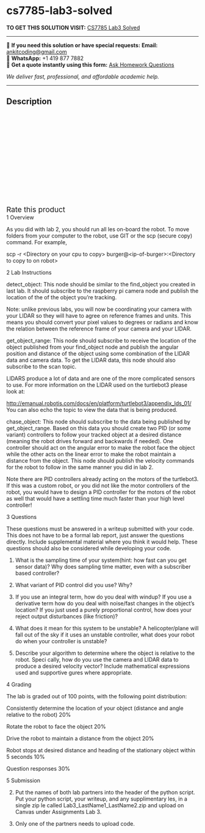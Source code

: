 # cs7785-lab3-solved
**TO GET THIS SOLUTION VISIT:** [CS7785 Lab3 Solved](https://www.ankitcodinghub.com/product/cs7785-cs-me-ece-ae-bme7785-solved/)


---

📩 **If you need this solution or have special requests:** **Email:** ankitcoding@gmail.com  
📱 **WhatsApp:** +1 419 877 7882  
📄 **Get a quote instantly using this form:** [Ask Homework Questions](https://www.ankitcodinghub.com/services/ask-homework-questions/)

*We deliver fast, professional, and affordable academic help.*

---

<h2>Description</h2>



<div class="kk-star-ratings kksr-auto kksr-align-center kksr-valign-top" data-payload="{&quot;align&quot;:&quot;center&quot;,&quot;id&quot;:&quot;115150&quot;,&quot;slug&quot;:&quot;default&quot;,&quot;valign&quot;:&quot;top&quot;,&quot;ignore&quot;:&quot;&quot;,&quot;reference&quot;:&quot;auto&quot;,&quot;class&quot;:&quot;&quot;,&quot;count&quot;:&quot;0&quot;,&quot;legendonly&quot;:&quot;&quot;,&quot;readonly&quot;:&quot;&quot;,&quot;score&quot;:&quot;0&quot;,&quot;starsonly&quot;:&quot;&quot;,&quot;best&quot;:&quot;5&quot;,&quot;gap&quot;:&quot;4&quot;,&quot;greet&quot;:&quot;Rate this product&quot;,&quot;legend&quot;:&quot;0\/5 - (0 votes)&quot;,&quot;size&quot;:&quot;24&quot;,&quot;title&quot;:&quot;CS7785 Lab3 Solved&quot;,&quot;width&quot;:&quot;0&quot;,&quot;_legend&quot;:&quot;{score}\/{best} - ({count} {votes})&quot;,&quot;font_factor&quot;:&quot;1.25&quot;}">

<div class="kksr-stars">

<div class="kksr-stars-inactive">
            <div class="kksr-star" data-star="1" style="padding-right: 4px">


<div class="kksr-icon" style="width: 24px; height: 24px;"></div>
        </div>
            <div class="kksr-star" data-star="2" style="padding-right: 4px">


<div class="kksr-icon" style="width: 24px; height: 24px;"></div>
        </div>
            <div class="kksr-star" data-star="3" style="padding-right: 4px">


<div class="kksr-icon" style="width: 24px; height: 24px;"></div>
        </div>
            <div class="kksr-star" data-star="4" style="padding-right: 4px">


<div class="kksr-icon" style="width: 24px; height: 24px;"></div>
        </div>
            <div class="kksr-star" data-star="5" style="padding-right: 4px">


<div class="kksr-icon" style="width: 24px; height: 24px;"></div>
        </div>
    </div>

<div class="kksr-stars-active" style="width: 0px;">
            <div class="kksr-star" style="padding-right: 4px">


<div class="kksr-icon" style="width: 24px; height: 24px;"></div>
        </div>
            <div class="kksr-star" style="padding-right: 4px">


<div class="kksr-icon" style="width: 24px; height: 24px;"></div>
        </div>
            <div class="kksr-star" style="padding-right: 4px">


<div class="kksr-icon" style="width: 24px; height: 24px;"></div>
        </div>
            <div class="kksr-star" style="padding-right: 4px">


<div class="kksr-icon" style="width: 24px; height: 24px;"></div>
        </div>
            <div class="kksr-star" style="padding-right: 4px">


<div class="kksr-icon" style="width: 24px; height: 24px;"></div>
        </div>
    </div>
</div>


<div class="kksr-legend" style="font-size: 19.2px;">
            <span class="kksr-muted">Rate this product</span>
    </div>
    </div>
1 Overview

As you did with lab 2, you should run all les on-board the robot. To move folders from your computer to the robot, use GIT or the scp (secure copy) command. For example,

scp -r &lt;Directory on your cpu to copy&gt; burger@&lt;ip-of-burger&gt;:&lt;Directory to copy to on robot&gt;

2 Lab Instructions

detect_object: This node should be similar to the find_object you created in last lab. It should subscribe to the raspberry pi camera node and publish the location of the of the object you’re tracking.

Note: unlike previous labs, you will now be coordinating your camera with your LIDAR so they will have to agree on reference frames and units. This means you should convert your pixel values to degrees or radians and know the relation between the reference frame of your camera and your LIDAR.

get_object_range: This node should subscribe to receive the location of the object published from your find_object node and publish the angular position and distance of the object using some combination of the LIDAR data and camera data. To get the LIDAR data, this node should also subscribe to the scan topic.

LIDARS produce a lot of data and are one of the more complicated sensors to use. For more information on the LIDAR used on the turtlebot3 please look at:

http://emanual.robotis.com/docs/en/platform/turtlebot3/appendix_lds_01/ You can also echo the topic to view the data that is being produced.

chase_object: This node should subscribe to the data being published by get_object_range. Based on this data you should create two PID (or some variant) controllers to follow your tracked object at a desired distance (meaning the robot drives forward and backwards if needed). One controller should act on the angular error to make the robot face the object while the other acts on the linear error to make the robot maintain a distance from the object. This node should publish the velocity commands for the robot to follow in the same manner you did in lab 2.

Note there are PID controllers already acting on the motors of the turtlebot3. If this was a custom robot, or you did not like the motor controllers of the robot, you would have to design a PID controller for the motors of the robot as well that would have a settling time much faster than your high level controller!

3 Questions

These questions must be answered in a writeup submitted with your code. This does not have to be a formal lab report, just answer the questions directly. Include supplemental material where you think it would help. These questions should also be considered while developing your code.

1. What is the sampling time of your system(hint: how fast can you get sensor data)? Why does sampling time matter, even with a subscriber based controller?

2. What variant of PID control did you use? Why?

3. If you use an integral term, how do you deal with windup? If you use a derivative term how do you deal with noise/fast changes in the object’s location? If you just used a purely proportional control, how does your reject output disturbances (like friction)?

4. What does it mean for this system to be unstable? A helicopter/plane will fall out of the sky if it uses an unstable controller, what does your robot do when your controller is unstable?

5. Describe your algorithm to determine where the object is relative to the robot. Speci cally, how do you use the camera and LIDAR data to produce a desired velocity vector? Include mathematical expressions used and supportive gures where appropriate.

4 Grading

The lab is graded out of 100 points, with the following point distribution:

Consistently determine the location of your object (distance and angle relative to the robot) 20%

Rotate the robot to face the object 20%

Drive the robot to maintain a distance from the object 20%

Robot stops at desired distance and heading of the stationary object within 5 seconds 10%

Question responses 30%

5 Submission

2. Put the names of both lab partners into the header of the python script. Put your python script, your writeup, and any supplimentary les, in a single zip le called Lab3_LastName1_LastName2.zip and upload on Canvas under Assignments Lab 3.

3. Only one of the partners needs to upload code.
